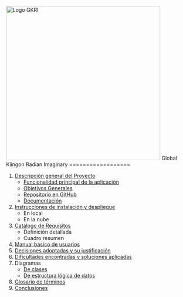 <img src="https://github.com/carlosgarcia8/gkri/raw/master/web/images/logo.png" width="420" title="Logo GKRI">
Global Klingon Radian Imaginary
==================

1. [Descripción general del Proyecto](descripcion-general.md)
    * [Funcionalidad principal de la aplicación](descripcion-general.md)
    * [Objetivos Generales](descripcion-general.md)
    * [Repositorio en GitHub](https://github.com/carlosgarcia8/gkri)
    * [Documentación](https://carlosgarcia8.github.io/gkri/)
2. [Instrucciones de instalación y despliegue](instrucciones.md)
    * En local
    * En la nube
3. [Catálogo de Requisitos](requisitos.md)
    * Definición detallada
    * Cuadro resumen
4. [Manual básico de usuarios](manual.md)
5. [Decisiones adoptadas y su justificación](decisiones.md)
6. [Dificultades encontradas y soluciones aplicadas](dificultades.md)
7. Diagramas
    * [De clases](https://github.com/carlosgarcia8/gkri/raw/master/guia/images/diagrama-clase.png)
    * [De estructura lógica de datos](https://github.com/carlosgarcia8/gkri/raw/master/guia/images/diagrama-logico.png)
8. [Glosario de términos](glosario.md)
9. [Conclusiones](conclusiones.md)

